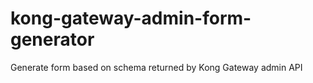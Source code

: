 # kong-gateway-admin-form-generator
Generate form based on schema returned by Kong Gateway admin API
